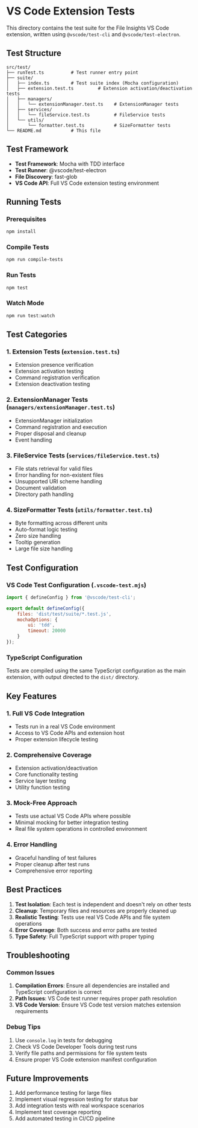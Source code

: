 # VS Code Extension Tests

This directory contains the test suite for the File Insights VS Code extension, written using `@vscode/test-cli` and `@vscode/test-electron`.

## Test Structure

```
src/test/
├── runTest.ts          # Test runner entry point
├── suite/
│   ├── index.ts        # Test suite index (Mocha configuration)
│   ├── extension.test.ts         # Extension activation/deactivation tests
│   ├── managers/
│   │   └── extensionManager.test.ts    # ExtensionManager tests
│   ├── services/
│   │   └── fileService.test.ts         # FileService tests
│   └── utils/
│       └── formatter.test.ts           # SizeFormatter tests
└── README.md           # This file
```

## Test Framework

- **Test Framework**: Mocha with TDD interface
- **Test Runner**: @vscode/test-electron
- **File Discovery**: fast-glob
- **VS Code API**: Full VS Code extension testing environment

## Running Tests

### Prerequisites
```bash
npm install
```

### Compile Tests
```bash
npm run compile-tests
```

### Run Tests
```bash
npm test
```

### Watch Mode
```bash
npm run test:watch
```

## Test Categories

### 1. Extension Tests (`extension.test.ts`)
- Extension presence verification
- Extension activation testing
- Command registration verification
- Extension deactivation testing

### 2. ExtensionManager Tests (`managers/extensionManager.test.ts`)
- ExtensionManager initialization
- Command registration and execution
- Proper disposal and cleanup
- Event handling

### 3. FileService Tests (`services/fileService.test.ts`)
- File stats retrieval for valid files
- Error handling for non-existent files
- Unsupported URI scheme handling
- Document validation
- Directory path handling

### 4. SizeFormatter Tests (`utils/formatter.test.ts`)
- Byte formatting across different units
- Auto-format logic testing
- Zero size handling
- Tooltip generation
- Large file size handling

## Test Configuration

### VS Code Test Configuration (`.vscode-test.mjs`)
```javascript
import { defineConfig } from '@vscode/test-cli';

export default defineConfig({
	files: 'dist/test/suite/*.test.js',
	mochaOptions: {
		ui: 'tdd',
		timeout: 20000
	}
});
```

### TypeScript Configuration
Tests are compiled using the same TypeScript configuration as the main extension, with output directed to the `dist/` directory.

## Key Features

### 1. Full VS Code Integration
- Tests run in a real VS Code environment
- Access to VS Code APIs and extension host
- Proper extension lifecycle testing

### 2. Comprehensive Coverage
- Extension activation/deactivation
- Core functionality testing
- Service layer testing
- Utility function testing

### 3. Mock-Free Approach
- Tests use actual VS Code APIs where possible
- Minimal mocking for better integration testing
- Real file system operations in controlled environment

### 4. Error Handling
- Graceful handling of test failures
- Proper cleanup after test runs
- Comprehensive error reporting

## Best Practices

1. **Test Isolation**: Each test is independent and doesn't rely on other tests
2. **Cleanup**: Temporary files and resources are properly cleaned up
3. **Realistic Testing**: Tests use real VS Code APIs and file system operations
4. **Error Coverage**: Both success and error paths are tested
5. **Type Safety**: Full TypeScript support with proper typing

## Troubleshooting

### Common Issues

1. **Compilation Errors**: Ensure all dependencies are installed and TypeScript configuration is correct
2. **Path Issues**: VS Code test runner requires proper path resolution
3. **VS Code Version**: Ensure VS Code test version matches extension requirements

### Debug Tips

1. Use `console.log` in tests for debugging
2. Check VS Code Developer Tools during test runs
3. Verify file paths and permissions for file system tests
4. Ensure proper VS Code extension manifest configuration

## Future Improvements

1. Add performance testing for large files
2. Implement visual regression testing for status bar
3. Add integration tests with real workspace scenarios
4. Implement test coverage reporting
5. Add automated testing in CI/CD pipeline